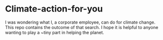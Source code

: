 # Climate-action-for-you
I was wondering what I, a corporate employee, can do for climate change. This repo contains the outcome of that search. I hope it is helpful to anyone wanting to play a ~tiny part in helping the planet.
